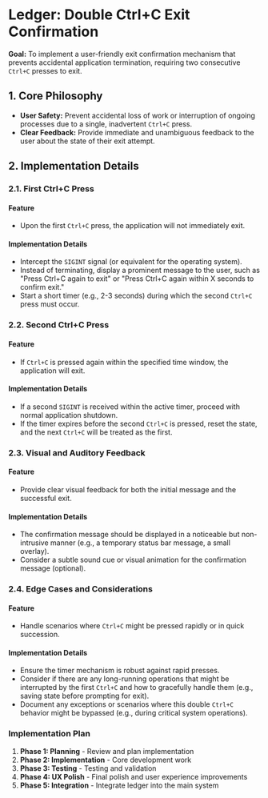 # Ledger: Double Ctrl+C Exit Confirmation

**Goal:** To implement a user-friendly exit confirmation mechanism that prevents accidental application termination, requiring two consecutive `Ctrl+C` presses to exit.

## 1. Core Philosophy

-   **User Safety:** Prevent accidental loss of work or interruption of ongoing processes due to a single, inadvertent `Ctrl+C` press.
-   **Clear Feedback:** Provide immediate and unambiguous feedback to the user about the state of their exit attempt.

## 2. Implementation Details

### 2.1. First Ctrl+C Press

#### Feature

-   Upon the first `Ctrl+C` press, the application will not immediately exit.

#### Implementation Details

-   Intercept the `SIGINT` signal (or equivalent for the operating system).
-   Instead of terminating, display a prominent message to the user, such as "Press Ctrl+C again to exit" or "Press Ctrl+C again within X seconds to confirm exit."
-   Start a short timer (e.g., 2-3 seconds) during which the second `Ctrl+C` press must occur.

### 2.2. Second Ctrl+C Press

#### Feature

-   If `Ctrl+C` is pressed again within the specified time window, the application will exit.

#### Implementation Details

-   If a second `SIGINT` is received within the active timer, proceed with normal application shutdown.
-   If the timer expires before the second `Ctrl+C` is pressed, reset the state, and the next `Ctrl+C` will be treated as the first.

### 2.3. Visual and Auditory Feedback

#### Feature

-   Provide clear visual feedback for both the initial message and the successful exit.

#### Implementation Details

-   The confirmation message should be displayed in a noticeable but non-intrusive manner (e.g., a temporary status bar message, a small overlay).
-   Consider a subtle sound cue or visual animation for the confirmation message (optional).

### 2.4. Edge Cases and Considerations

#### Feature

-   Handle scenarios where `Ctrl+C` might be pressed rapidly or in quick succession.

#### Implementation Details

-   Ensure the timer mechanism is robust against rapid presses.
-   Consider if there are any long-running operations that might be interrupted by the first `Ctrl+C` and how to gracefully handle them (e.g., saving state before prompting for exit).
-   Document any exceptions or scenarios where this double `Ctrl+C` behavior might be bypassed (e.g., during critical system operations).

### Implementation Plan
1. **Phase 1: Planning** - Review and plan implementation
2. **Phase 2: Implementation** - Core development work
3. **Phase 3: Testing** - Testing and validation
4. **Phase 4: UX Polish** - Final polish and user experience improvements
5. **Phase 5: Integration** - Integrate ledger into the main system